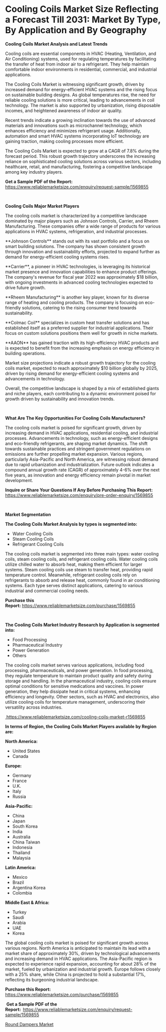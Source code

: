 <p><h1>Cooling Coils Market Size Reflecting a Forecast Till 2031: Market By Type, By Application and By Geography</h1></p><p><strong>Cooling Coils Market Analysis and Latest Trends</strong></p>
<p><p>Cooling coils are essential components in HVAC (Heating, Ventilation, and Air Conditioning) systems, used for regulating temperatures by facilitating the transfer of heat from indoor air to a refrigerant. They help maintain comfortable indoor environments in residential, commercial, and industrial applications. </p><p>The Cooling Coils Market is witnessing significant growth, driven by increased demand for energy-efficient HVAC systems and the rising focus on sustainable building designs. As global temperatures rise, the need for reliable cooling solutions is more critical, leading to advancements in coil technology. The market is also supported by urbanization, rising disposable incomes, and heightened awareness of indoor air quality.</p><p>Recent trends indicate a growing inclination towards the use of advanced materials and innovations such as microchannel technology, which enhances efficiency and minimizes refrigerant usage. Additionally, automation and smart HVAC systems incorporating IoT technology are gaining traction, making cooling processes more efficient. </p><p>The Cooling Coils Market is expected to grow at a CAGR of 7.8% during the forecast period. This robust growth trajectory underscores the increasing reliance on sophisticated cooling solutions across various sectors, including healthcare, retail, and manufacturing, fostering a competitive landscape among key industry players.</p></p>
<p><strong>Get a Sample PDF of the Report:&nbsp;</strong> <a href="https://www.reliablemarketsize.com/enquiry/request-sample/1569855?utm_campaign=1131&utm_medium=2&utm_source=Github&utm_content=ia&utm_term=29122024&utm_id=cooling-coils">https://www.reliablemarketsize.com/enquiry/request-sample/1569855</a></p>
<p>&nbsp;</p>
<p><strong>Cooling Coils Major Market Players</strong></p>
<p><p>The cooling coils market is characterized by a competitive landscape dominated by major players such as Johnson Controls, Carrier, and Rheem Manufacturing. These companies offer a wide range of products for various applications in HVAC systems, refrigeration, and industrial processes.</p><p>**Johnson Controls** stands out with its vast portfolio and a focus on smart building solutions. The company has shown consistent growth through innovation and sustainability efforts, projected to expand further as demand for energy-efficient cooling systems rises.</p><p>**Carrier**, a pioneer in HVAC technologies, is leveraging its historical market presence and innovation capabilities to enhance product offerings. The company's revenue for fiscal year 2022 was approximately $18 billion, with ongoing investments in advanced cooling technologies expected to drive future growth.</p><p>**Rheem Manufacturing** is another key player, known for its diverse range of heating and cooling products. The company is focusing on eco-friendly solutions, catering to the rising consumer trend towards sustainability.</p><p>**Colmac Coil** specializes in custom heat transfer solutions and has established itself as a preferred supplier for industrial applications. Their focus on custom solutions positions them well for growth in niche markets.</p><p>**AAON** has gained traction with its high-efficiency HVAC products and is expected to benefit from the increasing emphasis on energy efficiency in building operations.</p><p>Market size projections indicate a robust growth trajectory for the cooling coils market, expected to reach approximately $10 billion globally by 2025, driven by rising demand for energy-efficient cooling systems and advancements in technology. </p><p>Overall, the competitive landscape is shaped by a mix of established giants and niche players, each contributing to a dynamic environment poised for growth driven by sustainability and innovation trends.</p></p>
<p>&nbsp;</p>
<p><strong>What Are The Key Opportunities For Cooling Coils Manufacturers?</strong></p>
<p><p>The cooling coils market is poised for significant growth, driven by increasing demand in HVAC applications, residential cooling, and industrial processes. Advancements in technology, such as energy-efficient designs and eco-friendly refrigerants, are shaping market dynamics. The shift towards sustainable practices and stringent government regulations on emissions are further propelling market expansion. Various regions, particularly Asia-Pacific and North America, are witnessing robust demand due to rapid urbanization and industrialization. Future outlook indicates a compound annual growth rate (CAGR) of approximately 4-6% over the next five years, as innovation and energy efficiency remain pivotal in market development. </p></p>
<p><strong>Inquire or Share Your Questions If Any Before Purchasing This Report:</strong> <a href="https://www.reliablemarketsize.com/enquiry/pre-order-enquiry/1569855?utm_campaign=1131&utm_medium=2&utm_source=Github&utm_content=ia&utm_term=29122024&utm_id=cooling-coils">https://www.reliablemarketsize.com/enquiry/pre-order-enquiry/1569855</a></p>
<p>&nbsp;</p>
<p><strong>Market Segmentation</strong></p>
<p><strong>The Cooling Coils Market Analysis by types is segmented into:</strong></p>
<p><ul><li>Water Cooling Coils</li><li>Steam Cooling Coils</li><li>Refrigerant Cooling Coils</li></ul></p>
<p><p>The cooling coils market is segmented into three main types: water cooling coils, steam cooling coils, and refrigerant cooling coils. Water cooling coils utilize chilled water to absorb heat, making them efficient for larger systems. Steam cooling coils use steam to transfer heat, providing rapid temperature control. Meanwhile, refrigerant cooling coils rely on refrigerants to absorb and release heat, commonly found in air conditioning systems. Each type serves distinct applications, catering to various industrial and commercial cooling needs.</p></p>
<p><strong>Purchase this Report:&nbsp;</strong><a href="https://www.reliablemarketsize.com/purchase/1569855?utm_campaign=1131&utm_medium=2&utm_source=Github&utm_content=ia&utm_term=29122024&utm_id=cooling-coils">https://www.reliablemarketsize.com/purchase/1569855</a></p>
<p>&nbsp;</p>
<p><strong>The Cooling Coils Market Industry Research by Application is segmented into:</strong></p>
<p><ul><li>Food Processing</li><li>Pharmaceutical Industry</li><li>Power Generation</li><li>Others</li></ul></p>
<p><p>The cooling coils market serves various applications, including food processing, pharmaceuticals, and power generation. In food processing, they regulate temperature to maintain product quality and safety during storage and handling. In the pharmaceutical industry, cooling coils ensure optimal conditions for sensitive medications and vaccines. In power generation, they help dissipate heat in critical systems, enhancing efficiency and longevity. Other sectors, such as HVAC and electronics, also utilize cooling coils for temperature management, underscoring their versatility across industries.</p></p>
<p><a href="https://www.reliablemarketsize.com/cooling-coils-market-r1569855?utm_campaign=1131&utm_medium=2&utm_source=Github&utm_content=ia&utm_term=29122024&utm_id=cooling-coils">&nbsp;https://www.reliablemarketsize.com/cooling-coils-market-r1569855</a></p>
<p><strong>In terms of Region, the Cooling Coils Market Players available by Region are:</strong></p>
<p>
    <p> <strong> North America: </strong>
        <ul>
            <li>United States</li>
            <li>Canada</li>
        </ul>
        </p> 
    <p> <strong> Europe: </strong>
        <ul>
            <li>Germany</li>
            <li>France</li>
            <li>U.K.</li>
            <li>Italy</li>
            <li>Russia</li>
        </ul>
        </p> 
    <p> <strong> Asia-Pacific: </strong>
        <ul>
            <li>China</li>
            <li>Japan</li>
            <li>South Korea</li>
            <li>India</li>
            <li>Australia</li>
            <li>China Taiwan</li>
            <li>Indonesia</li>
            <li>Thailand</li>
            <li>Malaysia</li>
        </ul>
        </p> 
    <p> <strong> Latin America: </strong>
        <ul>
            <li>Mexico</li>
            <li>Brazil</li>
            <li>Argentina Korea</li>
            <li>Colombia</li>
        </ul>
        </p> 
    <p> <strong> Middle East & Africa: </strong>
        <ul>
            <li>Turkey</li>
            <li>Saudi</li>
            <li>Arabia</li>
            <li>UAE</li>
            <li>Korea</li>
        </ul>
    </p>
    </p>
<p><p>The global cooling coils market is poised for significant growth across various regions. North America is anticipated to maintain its lead with a market share of approximately 30%, driven by technological advancements and increasing demand in HVAC applications. The Asia-Pacific region is expected to experience rapid expansion, accounting for about 28% of the market, fueled by urbanization and industrial growth. Europe follows closely with a 25% share, while China is projected to hold a substantial 17%, reflecting its burgeoning industrial landscape.</p></p>
<p><strong>Purchase this Report: </strong><a href="https://www.reliablemarketsize.com/purchase/1569855?utm_campaign=1131&utm_medium=2&utm_source=Github&utm_content=ia&utm_term=29122024&utm_id=cooling-coils">https://www.reliablemarketsize.com/purchase/1569855</a></p>
<p>&nbsp;<strong>Get a Sample PDF of the Report:&nbsp;&nbsp;</strong><a href="https://www.reliablemarketsize.com/enquiry/request-sample/1569855?utm_campaign=1131&utm_medium=2&utm_source=Github&utm_content=ia&utm_term=29122024&utm_id=cooling-coils">https://www.reliablemarketsize.com/enquiry/request-sample/1569855</a></p>
<p><strong></strong></p>
<p><p><a href="https://github.com/CliffMedina6/Market-Research-Report-List-7/blob/main/round-dampers-market.md?utm_campaign=1131&utm_medium=2&utm_source=Github&utm_content=ia&utm_term=29122024&utm_id=cooling-coils">Round Dampers Market</a></p></p>